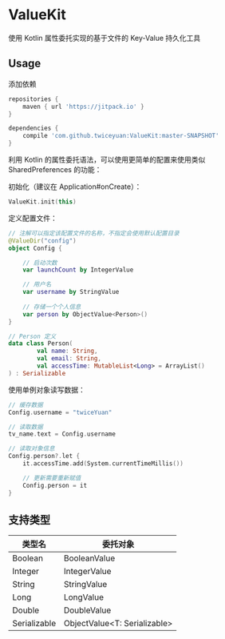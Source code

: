 # ValueKit
使用 Kotlin 属性委托实现的基于文件的 Key-Value 持久化工具

## Usage

添加依赖
```groovy
repositories {
    maven { url 'https://jitpack.io' }
}

dependencies {
    compile 'com.github.twiceyuan:ValueKit:master-SNAPSHOT'
}
```

利用 Kotlin 的属性委托语法，可以使用更简单的配置来使用类似 SharedPreferences 的功能：

初始化（建议在 Application#onCreate）：

```kotlin
ValueKit.init(this)
```

定义配置文件：

```kotlin
// 注解可以指定该配置文件的名称，不指定会使用默认配置目录
@ValueDir("config") 
object Config {

    // 启动次数
    var launchCount by IntegerValue

    // 用户名
    var username by StringValue
    
    // 存储一个个人信息
    var person by ObjectValue<Person>()
}

// Person 定义
data class Person(
        val name: String,
        val email: String,
        val accessTime: MutableList<Long> = ArrayList()
) : Serializable
```

使用单例对象读写数据：
```kotlin
// 缓存数据
Config.username = "twiceYuan"

// 读取数据
tv_name.text = Config.username

// 读取对象信息
Config.person?.let {
    it.accessTime.add(System.currentTimeMillis())

    // 更新需要重新赋值
    Config.person = it
}
```

## 支持类型

类型名        | 委托对象
-------------|--------
Boolean      | BooleanValue
Integer      | IntegerValue
String       | StringValue
Long         | LongValue
Double       | DoubleValue
Serializable | ObjectValue<T: Serializable>

